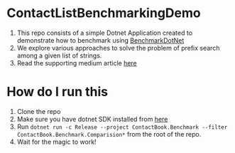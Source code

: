 # ContactListBenchmarkingDemo

1. This repo consists of a simple Dotnet Application created to demonstrate how to benchmark using [BenchmarkDotNet](url)
2. We explore various approaches to solve the problem of prefix search among a given list of strings.
3. Read the supporting medium article [here](https://codezen.medium.com/buckle-up-for-benchmarkdotnet-def73302abed?source=friends_link&sk=0a54bf5c2849d3ad3fbc44732e479876)

# How do I run this
1. Clone the repo
2. Make sure you have dotnet SDK installed from [here](https://dotnet.microsoft.com/en-us/download)
3. Run `dotnet run -c Release --project ContactBook.Benchmark --filter ContactBook.Benchmark.Comparision*` from the root of the repo.
4. Wait for the magic to work!
